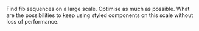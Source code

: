 Find fib sequences on a large scale. Optimise as much as possible. What are the possibilities to keep using styled components on this scale without loss of performance. 

